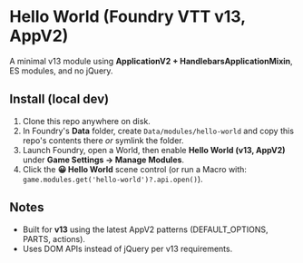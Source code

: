 # Hello World (Foundry VTT v13, AppV2)

A minimal v13 module using **ApplicationV2 + HandlebarsApplicationMixin**, ES modules, and no jQuery.

## Install (local dev)
1. Clone this repo anywhere on disk.
2. In Foundry's **Data** folder, create `Data/modules/hello-world` and copy this repo's contents there *or* symlink the folder.
3. Launch Foundry, open a World, then enable **Hello World (v13, AppV2)** under **Game Settings → Manage Modules**.
4. Click the **😀 Hello World** scene control (or run a Macro with:  
   `game.modules.get('hello-world')?.api.open()`).

## Notes
- Built for **v13** using the latest AppV2 patterns (DEFAULT_OPTIONS, PARTS, actions).
- Uses DOM APIs instead of jQuery per v13 requirements.
